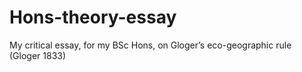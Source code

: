 # Hons-theory-essay
My critical essay, for my BSc Hons, on Gloger’s eco-geographic rule (Gloger 1833) 

